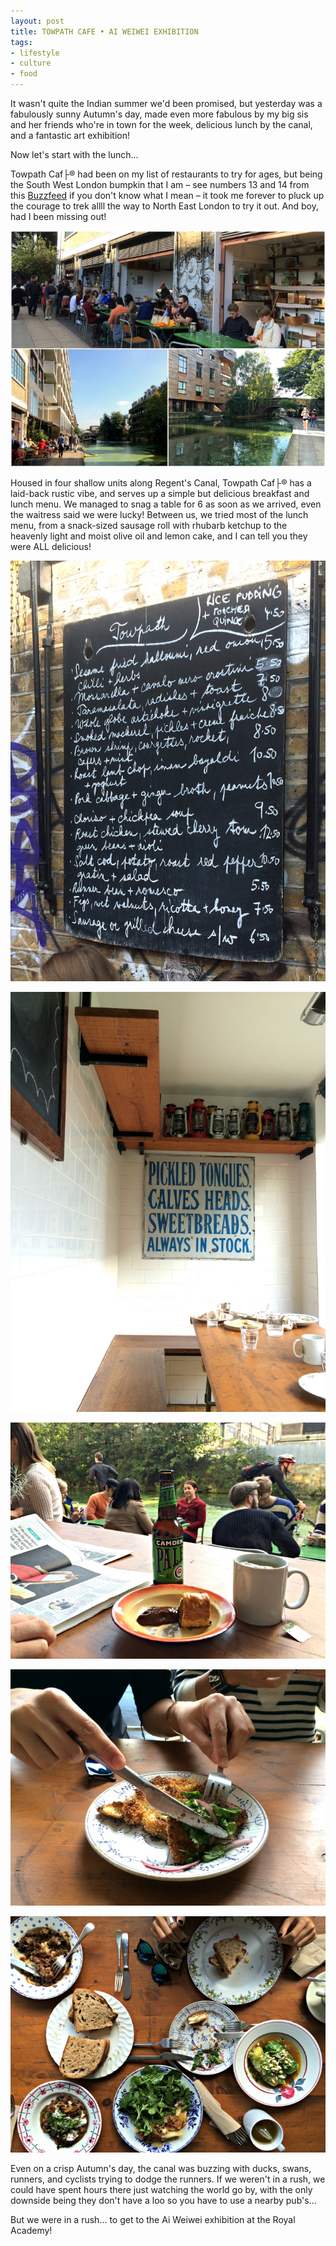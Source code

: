```yaml
---
layout: post
title: TOWPATH CAFE • AI WEIWEI EXHIBITION
tags:
- lifestyle
- culture
- food
---
```


It wasn't quite the Indian summer we'd been promised, but yesterday was a fabulously sunny Autumn's day, made even more fabulous by my big sis and her friends who're in town for the week, delicious lunch by the canal, and a fantastic art exhibition!

Now let's start with the lunch…

Towpath Caf├® had been on my list of restaurants to try for ages, but being the South West London bumpkin that I am – see numbers 13 and 14 from this <a href="http://www.buzzfeed.com/richardhjames/things-people-living-in-south-west-london-know-to-be-true" target="_blank">Buzzfeed</a> if you don't know what I mean – it took me forever to pluck up the courage to trek allll the way to North East London to try it out. And boy, had I been missing out!

![](/content/images/2015/10/TowpathCafe.jpg)

Housed in four shallow units along Regent's Canal, Towpath Caf├® has a laid-back rustic vibe, and serves up a simple but delicious breakfast and lunch menu. We managed to snag a table for 6 as soon as we arrived, even the waitress said we were lucky! Between us, we tried most of the lunch menu, from a snack-sized sausage roll with rhubarb ketchup to the heavenly light and moist olive oil and lemon cake, and I can tell you they were ALL delicious!

![](/content/images/2015/10/TowpathCafeMenu.jpg)

![](/content/images/2015/10/TowpathCafeInside.jpg)

![](/content/images/2015/10/TowpathCafeFood.jpg)

![](/content/images/2015/10/TowpathCafeFood2.jpg)

![](/content/images/2015/10/TowpathCafeFood3.jpg)

Even on a crisp Autumn's day, the canal was buzzing with ducks, swans, runners, and cyclists trying to dodge the runners. If we weren't in a rush, we could have spent hours there just watching the world go by, with the only downside being they don't have a loo so you have to use a nearby pub's...

But we were in a rush… to get to the Ai Weiwei exhibition at the Royal Academy!

